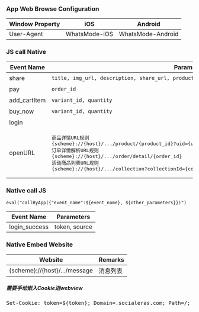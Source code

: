 ### App Web Browse Configuration

| Window Property | iOS  | Android |
|---|---|---|
|User-Agent|WhatsMode-iOS|WhatsMode-Android|

### JS call Native

| Event Name | Parameters | Remarks | 
|---|---|---|
| share | `title, img_url, description, share_url, product_id` | 分享 |
| pay | `order_id` | 支付|
| add_cartItem | `variant_id, quantity` | 加购 |
| buy_now | `variant_id, quantity` | 立即购买 |
| login | | 登录/注册|
| openURL | <pre>商品详情URL规则 {scheme}://{host}/.../product/{product_id}?uid={user_id}&i={influencer_id}&...{other_parameters}<br/>订单详情解析URL规则 {scheme}://{host}/.../order/detail/{order_id}<br/>活动商品列表URL规则 {scheme}://{host}/.../collection?collectionId={collection_id}</pre> |<pre>商品详情<br/>订单详情<br/>活动商品列表</pre>|

### Native call JS
`eval("callByApp({"event_name":${event_name}, ${other_parameters}})")`

| Event Name | Parameters |
|---|---|
|login_success|token, source|


### Native Embed Website
| Website | Remarks |
|---|---|
|{scheme}://{host}/.../message|消息列表|

<h5>需要手动嵌入Cookie进webview</h5>
<pre>
Set-Cookie: token=${token}; Domain=.socialeras.com; Path=/; language=${language}; currencyCode=${currencyCode}; countryCode=${countryCode}; clinetId=${UUID_String};
</pre>